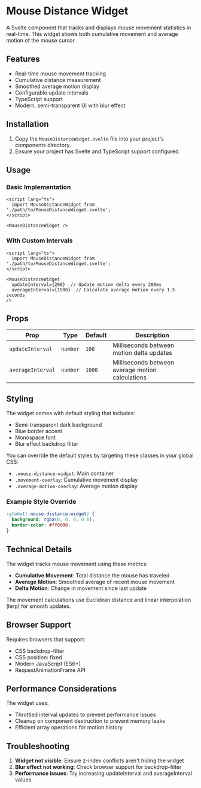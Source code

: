 # Mouse Distance Widget

A Svelte component that tracks and displays mouse movement statistics in real-time. This widget shows both cumulative movement and average motion of the mouse cursor.

## Features

- Real-time mouse movement tracking
- Cumulative distance measurement
- Smoothed average motion display
- Configurable update intervals
- TypeScript support
- Modern, semi-transparent UI with blur effect

## Installation

1. Copy the `MouseDistanceWidget.svelte` file into your project's components directory.
2. Ensure your project has Svelte and TypeScript support configured.

## Usage

### Basic Implementation

```svelte
<script lang="ts">
  import MouseDistanceWidget from './path/to/MouseDistanceWidget.svelte';
</script>

<MouseDistanceWidget />
```

### With Custom Intervals

```svelte
<script lang="ts">
  import MouseDistanceWidget from './path/to/MouseDistanceWidget.svelte';
</script>

<MouseDistanceWidget 
  updateInterval={200}  // Update motion delta every 200ms
  averageInterval={1500}  // Calculate average motion every 1.5 seconds
/>
```

## Props

| Prop | Type | Default | Description |
|------|------|---------|-------------|
| `updateInterval` | `number` | `100` | Milliseconds between motion delta updates |
| `averageInterval` | `number` | `1000` | Milliseconds between average motion calculations |

## Styling

The widget comes with default styling that includes:
- Semi-transparent dark background
- Blue border accent
- Monospace font
- Blur effect backdrop filter

You can override the default styles by targeting these classes in your global CSS:
- `.mouse-distance-widget`: Main container
- `.movement-overlay`: Cumulative movement display
- `.average-motion-overlay`: Average motion display

### Example Style Override

```css
:global(.mouse-distance-widget) {
  background: rgba(0, 0, 0, 0.8);
  border-color: #ff0000;
}
```

## Technical Details

The widget tracks mouse movement using these metrics:
- **Cumulative Movement**: Total distance the mouse has traveled
- **Average Motion**: Smoothed average of recent mouse movement
- **Delta Motion**: Change in movement since last update

The movement calculations use Euclidean distance and linear interpolation (lerp) for smooth updates.

## Browser Support

Requires browsers that support:
- CSS backdrop-filter
- CSS position: fixed
- Modern JavaScript (ES6+)
- RequestAnimationFrame API

## Performance Considerations

The widget uses:
- Throttled interval updates to prevent performance issues
- Cleanup on component destruction to prevent memory leaks
- Efficient array operations for motion history

## Troubleshooting

1. **Widget not visible**: Ensure z-index conflicts aren't hiding the widget
2. **Blur effect not working**: Check browser support for backdrop-filter
3. **Performance issues**: Try increasing updateInterval and averageInterval values
